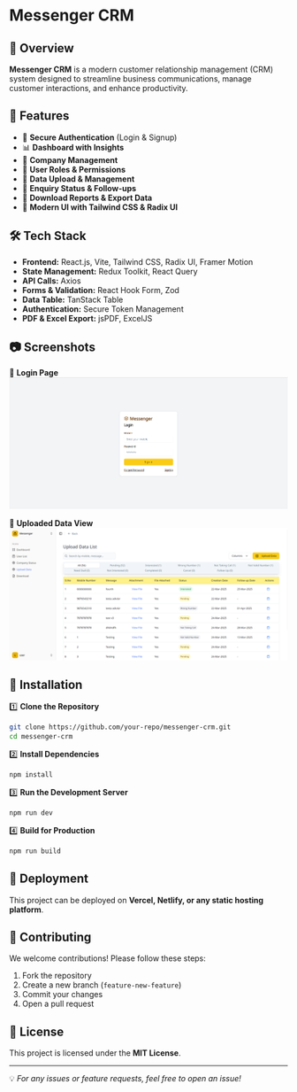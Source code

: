 #  Messenger CRM

## 🌟 Overview

**Messenger CRM** is a modern customer relationship management (CRM) system designed to streamline business communications, manage customer interactions, and enhance productivity.

## 🚀 Features

- 🔑 **Secure Authentication** (Login & Signup)
- 📊 **Dashboard with Insights**
- 🏢 **Company Management**
- 👥 **User Roles & Permissions**
- 📁 **Data Upload & Management**
- 🔄 **Enquiry Status & Follow-ups**
- 📜 **Download Reports & Export Data**
- 🎨 **Modern UI with Tailwind CSS & Radix UI**

## 🛠️ Tech Stack

- **Frontend:** React.js, Vite, Tailwind CSS, Radix UI, Framer Motion
- **State Management:** Redux Toolkit, React Query
- **API Calls:** Axios
- **Forms & Validation:** React Hook Form, Zod
- **Data Table:** TanStack Table
- **Authentication:** Secure Token Management
- **PDF & Excel Export:** jsPDF, ExcelJS

## 📷 Screenshots

🔹 **Login Page**  
![Login](./src/assets/home.png)

🔹 **Uploaded Data View**  
![Uploaded Data](./src/assets/upload%20data.png)

## 🔧 Installation

1️⃣ **Clone the Repository**

```bash
git clone https://github.com/your-repo/messenger-crm.git
cd messenger-crm
```

2️⃣ **Install Dependencies**

```bash
npm install
```

3️⃣ **Run the Development Server**

```bash
npm run dev
```

4️⃣ **Build for Production**

```bash
npm run build
```

## 🚀 Deployment

This project can be deployed on **Vercel, Netlify, or any static hosting platform**.

## 🤝 Contributing

We welcome contributions! Please follow these steps:

1. Fork the repository
2. Create a new branch (`feature-new-feature`)
3. Commit your changes
4. Open a pull request

## 📄 License

This project is licensed under the **MIT License**.

---

💡 _For any issues or feature requests, feel free to open an issue!_
